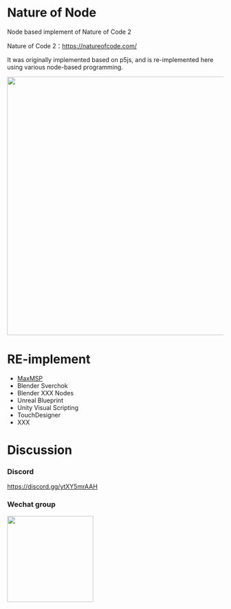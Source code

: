 # Nature of Node
Node based implement of Nature of Code 2

Nature of Code 2：https://natureofcode.com/ 

It was originally implemented based on p5js, and is re-implemented here using various node-based programming.

<img src="https://github.com/code-2-art/natureofnode/assets/659937/b657bcab-b143-43e8-8655-00bcafeff386" width="600"/>

# RE-implement
- [MaxMSP](./maxmsp)
- Blender Sverchok
- Blender XXX Nodes
- Unreal Blueprint
- Unity Visual Scripting
- TouchDesigner
- XXX

# Discussion
### Discord
https://discord.gg/ytXY5mrAAH

### Wechat group
<img src="https://github.com/code-2-art/natureofnode/assets/659937/a48f661b-86e2-4b4b-a2ef-5af72838b188" width="200"/>
